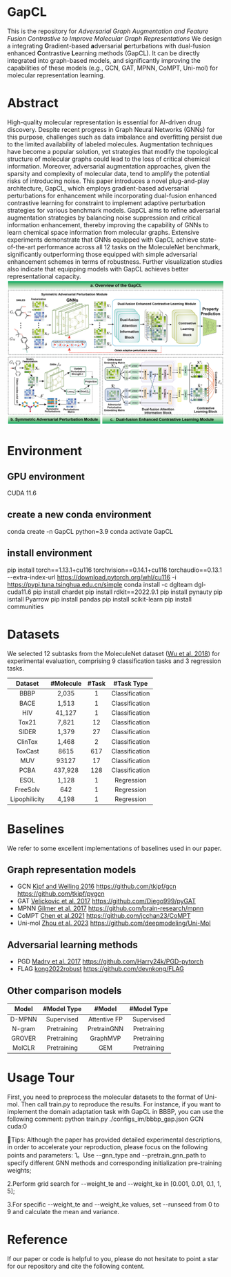 # GapCL
This is the repository for *Adversarial Graph Augmentation and Feature Fusion Contrastive to Improve Molecular Graph Representations*
We design  a integrating **G**radient-based **a**dversarial **p**erturbations with dual-fusion enhanced **C**ontrastive **L**earning methods (GapCL). It can be directly integrated into graph-based models, and significantly improving the capabilities of these models (e.g., GCN, GAT, MPNN, CoMPT, Uni-mol) for molecular representation learning.
# Abstract
High-quality molecular representation is essential for AI-driven drug discovery. Despite recent progress in Graph Neural Networks (GNNs) for this purpose, challenges such as data imbalance and overfitting persist due to the limited availability of labeled molecules. Augmentation techniques have become a popular solution, yet strategies that modify the topological structure of molecular graphs could lead to the loss of critical chemical information. Moreover, adversarial augmentation approaches, given the sparsity and complexity of molecular data, tend to amplify the potential risks of introducing noise. This paper introduces a novel plug-and-play architecture, GapCL, which employs gradient-based adversarial perturbations for enhancement while incorporating dual-fusion enhanced contrastive learning for constraint to implement adaptive perturbation strategies for various benchmark models. GapCL aims to refine adversarial augmentation strategies by balancing noise suppression and critical information enhancement, thereby improving the capability of GNNs to learn chemical space information from molecular graphs. Extensive experiments demonstrate that GNNs equipped with GapCL achieve state-of-the-art performance across all 12 tasks on the MoleculeNet benchmark, significantly outperforming those equipped with simple adversarial enhancement schemes in terms of robustness. Further visualization studies also indicate that equipping models with GapCL achieves better representational capacity.
![GapCL model](https://github.com/stjin-XMU/GapCL/blob/main/GapCL.png)

# Environment
## GPU environment
CUDA 11.6

## create a new conda environment
conda create -n GapCL python=3.9
conda activate GapCL

## install environment
pip install torch==1.13.1+cu116 torchvision==0.14.1+cu116 torchaudio==0.13.1 --extra-index-url https://download.pytorch.org/whl/cu116 -i https://pypi.tuna.tsinghua.edu.cn/simple
conda install -c dglteam dgl-cuda11.6
pip install chardet
pip install rdkit==2022.9.1
pip install pynauty
pip isntall Pyarrow
pip install pandas
pip install scikit-learn
pip install communities

# Datasets
We selected 12 subtasks from the MoleculeNet dataset ([Wu et al. 2018](10.1039/C7SC02664A)) for experimental evaluation, comprising 9 classification tasks and 3 regression tasks. 

| Dataset | #Molecule | #Task | #Task Type |
| :---: | :---: | :---: |:---: |
| BBBP  | 2,035 | 1 | Classification|
| BACE | 1,513 | 1 | Classification |
| HIV | 41,127 | 1 | Classification |
| Tox21 | 7,821 | 12 | Classification | 
| SIDER | 1,379 | 27 | Classification |
| ClinTox | 1,468 | 2 | Classification |
| ToxCast | 8615 | 617 | Classification |
| MUV | 93127 | 17 | Classification |
| PCBA | 437,928 | 128 | Classification |
| ESOL | 1,128 | 1 | Regression |
| FreeSolv | 642 | 1 | Regression |
| Lipophilicity  | 4,198 | 1 | Regression | 

# Baselines
We refer to some excellent implementations of baselines used in our paper.
## Graph representation models
- GCN [Kipf and Welling 2016](https://doi.org/10.48550/arXiv.1609.02907)
  https://github.com/tkipf/gcn
  https://github.com/tkipf/pygcn
- GAT [Velickovic et al. 2017](https://doi.org/10.48550/arXiv.1710.10903)
  https://github.com/Diego999/pyGAT
- MPNN [Gilmer et al. 2017](https://arxiv.org/pdf/1704.01212)
  https://github.com/brain-research/mpnn
- CoMPT [Chen et al.2021](https://doi.org/10.24963/ijcai.2021/309)
  https://github.com/jcchan23/CoMPT
- Uni-mol [Zhou et al. 2023](https://openreview.net/forum?id=6K2RM6wVqKu)
  https://github.com/deepmodeling/Uni-Mol
## Adversarial learning methods
- PGD [Madry et al. 2017](https://doi.org/10.48550/arXiv.1706.06083)
  https://github.com/Harry24k/PGD-pytorch
- FLAG [kong2022robust](https://arxiv.org/abs/2010.09891)
  https://github.com/devnkong/FLAG
## Other comparison models
| Model | #Model Type | #Model | #Model Type |
| :---: | :---: | :---: |:---: |
| D-MPNN  | Supervised | Attentive FP | Supervised |
| N-gram  | Pretraining  | PretrainGNN | Pretraining |
| GROVER | Pretraining  |  GraphMVP | Pretraining  |
| MolCLR | Pretraining  | GEM | Pretraining  |

# Usage Tour
First, you need to preprocess the molecular datasets to the format of Uni-mol. Then call train.py to reproduce the results. For instance, if you want to implement the domain adaptation task with GapCL in BBBP, you can use the following comment:
python train.py ./configs_im/bbbp_gap.json GCN cuda:0

🌟Tips: Although the paper has provided detailed experimental descriptions, in order to accelerate your reproduction, please focus on the following points and parameters:
1。Use --gnn_type and --pretrain_gnn_path to specify different GNN methods and corresponding initialization pre-training weights;

2.Perform grid search for --weight_te and --weight_ke in [0.001, 0.01, 0.1, 1, 5];

3.For specific --weight_te and --weight_ke values, set --runseed from 0 to 9 and calculate the mean and variance.

# Reference
If our paper or code is helpful to you, please do not hesitate to point a star for our repository and cite the following content.



